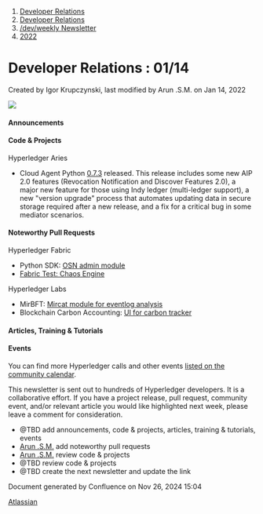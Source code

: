 1. [Developer Relations](index.html)
2. [Developer Relations](Developer-Relations_17170434.html)
3. [/dev/weekly Newsletter](17170445.html)
4. [2022](2022_17170473.html)

# Developer Relations : 01/14

Created by Igor Krupczynski, last modified by Arun .S.M. on Jan 14, 2022

![](attachments/17170434/17171308.png?height=169)

#### Announcements

#### Code &amp; Projects

Hyperledger Aries

- Cloud Agent Python [0.7.3](https://github.com/hyperledger/aries-cloudagent-python/releases/tag/0.7.3) released. This release includes some new AIP 2.0 features (Revocation Notification and Discover Features 2.0), a major new feature for those using Indy ledger (multi-ledger support), a new "version upgrade" process that automates updating data in secure storage required after a new release, and a fix for a critical bug in some mediator scenarios.

#### Noteworthy Pull Requests

Hyperledger Fabric

- Python SDK: [OSN admin module](https://github.com/hyperledger/fabric-sdk-py/pull/161)
- [Fabric Test: Chaos Engine](https://github.com/hyperledger/fabric-test/pull/363)

Hyperledger Labs

- MirBFT: [Mircat module for eventlog analysis](https://github.com/hyperledger-labs/mirbft/pull/85)
- Blockchain Carbon Accounting: [UI for carbon tracker](https://github.com/hyperledger-labs/blockchain-carbon-accounting/pull/384)

#### Articles, Training &amp; Tutorials

#### Events

You can find more Hyperledger calls and other events [listed on the community calendar](https://lf-hyperledger.atlassian.net/wiki/display/HYP/Calendar+of+Public+Meetings).

This newsletter is sent out to hundreds of Hyperledger developers. It is a collaborative effort. If you have a project release, pull request, community event, and/or relevant article you would like highlighted next week, please leave a comment for consideration.

- @TBD add announcements, code &amp; projects, articles, training &amp; tutorials, events
- [Arun .S.M.](https://lf-hyperledger.atlassian.net/wiki/people/621a0e5097d313006ba7386a?ref=confluence) add noteworthy pull requests
- [Arun .S.M.](https://lf-hyperledger.atlassian.net/wiki/people/621a0e5097d313006ba7386a?ref=confluence) review code &amp; projects
- @TBD review code &amp; projects
- @TBD create the next newsletter and update the link

Document generated by Confluence on Nov 26, 2024 15:04

[Atlassian](http://www.atlassian.com/)
